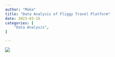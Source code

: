 ```yaml
---
author: "Moka"
title: "Data Analysis of Fliggy Travel Platform"
date: 2023-03-15
categories: [
    "Data Analysis",
]

---
```


![](https://halfbit.oss-cn-hangzhou.aliyuncs.com/IMG_00001.jpeg)
